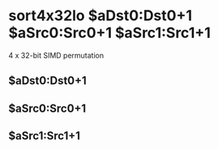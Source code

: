 # sort4x32lo $aDst0:Dst0+1 $aSrc0:Src0+1 $aSrc1:Src1+1

4 x 32-bit SIMD permutation


## $aDst0:Dst0+1

## $aSrc0:Src0+1

## $aSrc1:Src1+1

